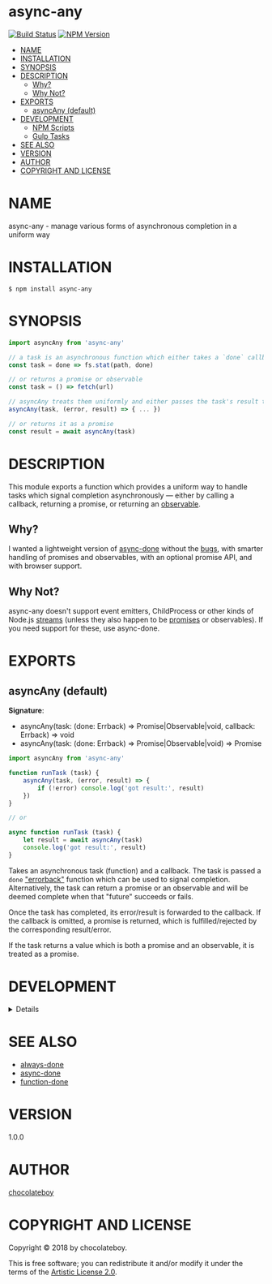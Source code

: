 # async-any

[![Build Status](https://secure.travis-ci.org/chocolateboy/async-any.svg)](http://travis-ci.org/chocolateboy/async-any)
[![NPM Version](http://img.shields.io/npm/v/async-any.svg)](https://www.npmjs.org/package/async-any)

<!-- START doctoc generated TOC please keep comment here to allow auto update -->
<!-- DON'T EDIT THIS SECTION, INSTEAD RE-RUN doctoc TO UPDATE -->

- [NAME](#name)
- [INSTALLATION](#installation)
- [SYNOPSIS](#synopsis)
- [DESCRIPTION](#description)
  - [Why?](#why)
  - [Why Not?](#why-not)
- [EXPORTS](#exports)
  - [asyncAny (default)](#asyncany-default)
- [DEVELOPMENT](#development)
  - [NPM Scripts](#npm-scripts)
  - [Gulp Tasks](#gulp-tasks)
- [SEE ALSO](#see-also)
- [VERSION](#version)
- [AUTHOR](#author)
- [COPYRIGHT AND LICENSE](#copyright-and-license)

<!-- END doctoc generated TOC please keep comment here to allow auto update -->

# NAME

async-any - manage various forms of asynchronous completion in a uniform way

# INSTALLATION

    $ npm install async-any

# SYNOPSIS

```javascript
import asyncAny from 'async-any'

// a task is an asynchronous function which either takes a `done` callback
const task = done => fs.stat(path, done)

// or returns a promise or observable
const task = () => fetch(url)

// asyncAny treats them uniformly and either passes the task's result to a callback
asyncAny(task, (error, result) => { ... })

// or returns it as a promise
const result = await asyncAny(task)
```

# DESCRIPTION

This module exports a function which provides a uniform way to handle tasks which
signal completion asynchronously — either by calling a callback, returning a promise,
or returning an [observable](https://github.com/tc39/proposal-observable).

## Why?

I wanted a lightweight version of [async-done](https://www.npmjs.com/package/async-done)
without the [bugs](https://github.com/gulpjs/async-done/issues/36), with smarter
handling of promises and observables, with an optional promise API, and with browser
support.

## Why Not?

async-any doesn't support event emitters, ChildProcess or other kinds of Node.js
[streams](https://github.com/substack/stream-handbook) (unless they also happen to
be [promises](https://github.com/sindresorhus/cp-file) or observables).
If you need support for these, use async-done.

# EXPORTS

## asyncAny (default)

**Signature**:

* asyncAny(task: (done: Errback) ⇒ Promise|Observable|void, callback: Errback) ⇒ void
* asyncAny(task: (done: Errback) ⇒ Promise|Observable|void) ⇒ Promise

```javascript
import asyncAny from 'async-any'

function runTask (task) {
    asyncAny(task, (error, result) => {
        if (!error) console.log('got result:', result)
    })
}

// or

async function runTask (task) {
    let result = await asyncAny(task)
    console.log('got result:', result)
}
```

Takes an asynchronous task (function) and a callback. The task is passed a `done`
["errorback"](http://thenodeway.io/posts/understanding-error-first-callbacks/)
function which can be used to signal completion. Alternatively, the task can return
a promise or an observable and will be deemed complete when that "future"
succeeds or fails.

Once the task has completed, its error/result is forwarded to the callback.
If the callback is omitted, a promise is returned, which is fulfilled/rejected
by the corresponding result/error.

If the task returns a value which is both a promise and an observable, it is
treated as a promise.

# DEVELOPMENT

<details>

## NPM Scripts

The following NPM scripts are available:

* test - lint the codebase, compile the library, and run the test suite

## Gulp Tasks

The following Gulp tasks are available:

* build - compile the library and save it to the target directory
* clean - remove the target directory and its contents
* default - run the `lint` and `build` tasks
* dump:config - print the build config settings to the console
* lint - check and report style and usage errors in the gulpfile, source file(s) and test file(s)

</details>

# SEE ALSO

* [always-done](https://www.npmjs.com/package/always-done)
* [async-done](https://www.npmjs.com/package/async-done)
* [function-done](https://www.npmjs.com/package/function-done)

# VERSION

1.0.0

# AUTHOR

[chocolateboy](mailto:chocolate@cpan.org)

# COPYRIGHT AND LICENSE

Copyright © 2018 by chocolateboy.

This is free software; you can redistribute it and/or modify it under the
terms of the [Artistic License 2.0](http://www.opensource.org/licenses/artistic-license-2.0.php).
